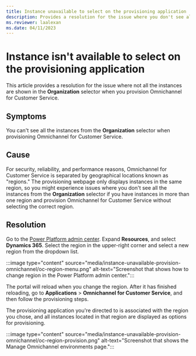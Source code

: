 ```yaml
---
title: Instance unavailable to select on the provisioning application
description: Provides a resolution for the issue where you don't see all the instances in the Organization selector when provisioning Omnichannel for Customer Service.
ms.reviewer: laalexan
ms.date: 04/11/2023
---
```

# Instance isn't available to select on the provisioning application

This article provides a resolution for the issue where not all the instances are shown in the **Organization** selector when you provision Omnichannel for Customer Service.

## Symptoms

You can't see all the instances from the **Organization** selector when provisioning Omnichannel for Customer Service.

## Cause

For security, reliability, and performance reasons, Omnichannel for Customer Service is separated by geographical locations known as "regions." The provisioning webpage only displays instances in the same region, so you might experience issues where you don't see all the instances from the **Organization** selector if you have instances in more than one region and provision Omnichannel for Customer Service without selecting the correct region.

## Resolution

Go to the [Power Platform admin center](https://admin.powerplatform.microsoft.com/). Expand **Resources**, and select **Dynamics 365**. Select the region in the upper-right corner and select a new region from the dropdown list.

:::image type="content" source="media/instance-unavailable-provision-omnichannel/oc-region-menu.png" alt-text="Screenshot that shows how to change region in the Power Platform admin center.":::

The portal will reload when you change the region. After it has finished reloading, go to **Applications** > **Omnichannel for Customer Service**, and then follow the provisioning steps.

The provisioning application you're directed to is associated with the region you chose, and all instances located in that region are displayed as options for provisioning.

:::image type="content" source="media/instance-unavailable-provision-omnichannel/oc-region-provision.png" alt-text="Screenshot that shows the Manage Omnichannel environments page.":::
